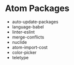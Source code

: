 # Atom Packages

* auto-update-packages
* language-babel
* linter-eslint
* merge-conflicts
* nuclide
* atom-import-cost
* color-picker
* teletype

